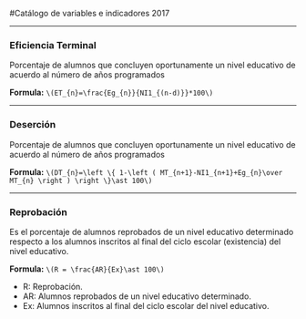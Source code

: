 #Catálogo de variables e indicadores 2017

---

### Eficiencia Terminal

Porcentaje de alumnos que concluyen oportunamente un nivel educativo de acuerdo al número de años programados

**Formula:** `\(ET_{n}=\frac{Eg_{n}}{NI1_{(n-d)}}*100\)`

---

### Deserción

Porcentaje de alumnos que concluyen oportunamente un nivel educativo de acuerdo al número de años programados

**Formula:** `\(DT_{n}=\left \{ 1-\left ( MT_{n+1}-NI1_{n+1}+Eg_{n}\over MT_{n} \right ) \right \}\ast 100\)`

---

### Reprobación
Es el porcentaje de alumnos reprobados de un nivel educativo determinado respecto a los alumnos  inscritos al final del ciclo escolar (existencia) del nivel educativo.

**Formula:** `\(R = \frac{AR}{Ex}\ast 100\)`
* R: Reprobación.
* AR: Alumnos reprobados de un nivel educativo determinado.
* Ex: Alumnos inscritos al final del ciclo escolar del nivel educativo.


